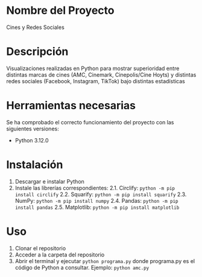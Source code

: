 # Nombre del Proyecto

Cines y Redes Sociales

# Descripción

Visualizaciones realizadas en Python para mostrar superioridad entre distintas marcas de cines (AMC, Cinemark, Cinepolis/Cine Hoyts) y distintas redes sociales (Facebook, Instagram, TikTok) bajo distintas estadísticas

# Herramientas necesarias

Se ha comprobado el correcto funcionamiento del proyecto con las siguientes versiones:
- Python 3.12.0

# Instalación
1. Descargar e instalar Python
2. Instale las librerías correspondientes:
2.1. Circlify: `python -m pip install circlify`
2.2. Squarify: `python -m pip install squarify`
2.3. NumPy: `python -m pip install numpy`
2.4. Pandas: `python -m pip install pandas`
2.5. Matplotlib: `python -m pip install matplotlib`


# Uso
1. Clonar el repositorio
2. Acceder a la carpeta del repositorio
3. Abrir el terminal y ejecutar `python programa.py` donde programa.py es el código de Python a consultar. Ejemplo: `python amc.py`
